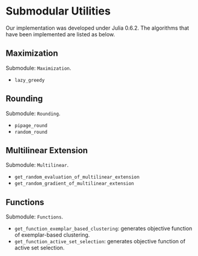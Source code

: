 # Submodular Utilities

Our implementation was developed under Julia 0.6.2. The algorithms that have been implemented are listed as below.

## Maximization

Submodule: `Maximization`.

- `lazy_greedy`

## Rounding

Submodule: `Rounding`.

- `pipage_round`
- `random_round`

## Multilinear Extension

Submodule: `Multilinear`.

- `get_random_evaluation_of_multilinear_extension`
- `get_random_gradient_of_multilinear_extension`

## Functions

Submodule: `Functions`.

- `get_function_exemplar_based_clustering`: generates objective function of exemplar-based clustering.
- `get_function_active_set_selection`: generates objective function of active set selection.